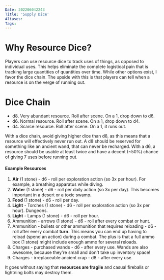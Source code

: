 ```yaml
---
Date: 202206042243
Title: 'Supply Dice'
Aliases:
Tags:
---
```


# Why Resource Dice?
Players can use resource dice to track uses of things, as opposed to individual uses. This helps eliminate the complete logistical pain that is tracking large quantities of quantities over time. While other options exist, I favor the dice chain. The upside with this is that players can tell when a resource is on the verge of running out.

# Dice Chain
- d8. Very abundant resource. Roll after scene. On a 1, drop down to d6.
- d6. Normal resource. Roll after scene. On a 1, drop down to d4.
- d4. Scarce resource. Roll after scene. On a 1, it runs out.

With a dice chain, avoid giving higher dice than d8, as this means that a resource will effectively never run out. A d8 should be reserved for something like an ancient wand, that can never be recharged. With a d6, a resource should be usable at least twice and have a decent (~50%) chance of giving 7 uses before running out.


#### Example Resources
1.  **Air** (1 stone) - d6 - roll per exploration action (so 3x per hour). For example, a breathing apparatus while diving.
2.  **Water** (1 stone) - d6 - roll per daily action (so 3x per day). This becomes important in a desert or a toxic swamp.
3.  **Food** (1 stone) - d6 - roll per day.
4.  **Light** - Torches (1 stone) - d6 - roll per exploration action (so 3x per hour). Dungeons.
5.  **Light** - Lamps (1 stone) - d6 - roll per hour.
6.  Ammunition - arrows (1 stone) - d6 - roll after every combat or hunt. 
7.  Ammunition - bullets or other ammunition that requires reloading - d6 - roll after every combat **turn.** This means you can end up having to reload (spend an action) during a combat. The plus is that a full ammo box (1 stone) might include enough ammo for several reloads.
8.  Charges - purchased wands - d6 - after every use. Wands are also awesome, because they're small and don't take up inventory space!
9.  Charges - irreplaceable ancient crap - d8 - after every use.

It goes without saying that **resources are fragile** and casual fireballs or lightning bolts may destroy them.